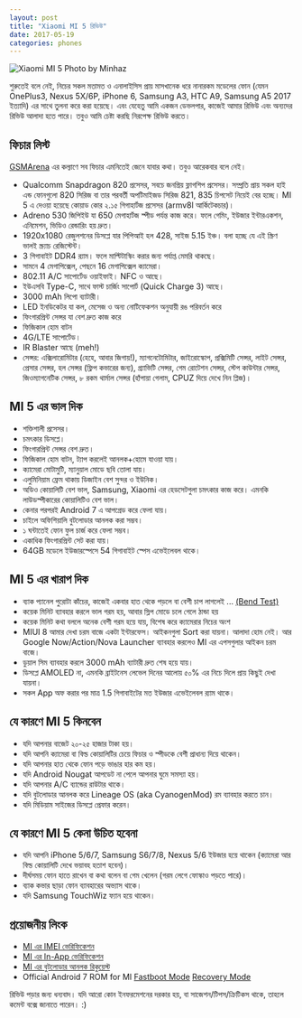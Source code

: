 ```yaml
---
layout: post
title: "Xiaomi MI 5 রিভিউ"
date: 2017-05-19
categories: phones
---
```


![Xiaomi MI 5 Photo by Minhaz](http://i.imgur.com/nbBzviE.jpg)

শুরুতেই বলে নেই, নিচের সকল মতামত ও এনালাইসিস প্রায় মাসখানেক ধরে নানারকম মডেলের ফোন (যেমন OnePlus3, Nexus 5X/6P, iPhone 6, Samsung A3, HTC A9, Samsung A5 2017 ইত্যাদি) এর সাথে তুলনা করে করা হয়েছে। এবং যেহেতু আমি একজন ডেভলপার, কাজেই আমার রিভিউ এবং অন্যদের রিভিউ আলাদা হতে পারে। তবুও আমি চেষ্টা করছি নিরপেক্ষ রিভিউ করতে।

## ফিচার লিস্ট

[GSMArena](http://www.gsmarena.com/xiaomi_mi_5-6948.php) এর কল্যাণে সব ফিচার এমনিতেই জেনে যাবার কথা। তবুও আরেকবার বলে নেই।

* Qualcomm Snapdragon 820 প্রসেসর, সবচে জনপ্রিয় ফ্লাগশিপ প্রসেসর। সম্প্রতি প্রায় সকল হাই এন্ড ফোনগুলো 820 সিরিজ বা তার পরবর্তী অপটিমাইজড সিরিজ 821, 835 চিপসেট নিয়েই বের হচ্ছে। MI 5 এ দেওয়া হয়েছে কোয়াড কোর ২.১৫ গিগাহার্টজ প্রসেসর (armv8l আর্কিটেকচার)।
* Adreno 530 জিপিইউ যা 650 মেগাহার্টজ স্পীড পর্যন্ত কাজ করে। ফলে গেমিং, ইউজার ইন্টারএকশন, এনিমেশন, ভিডিও রেন্ডারিং হয় দ্রুত।
* 1920x1080 রেজুলশনের ডিসপ্লে যার পিপিআই হল 428, সাইজ 5.15 ইঞ্চ। বলা হচ্ছে যে এই স্ক্রিণ ভালই স্ক্র্যাচ রেজিস্টেন্ট।
* 3 গিগাবাইট DDR4 র‍্যাম। ফলে মাল্টিটাস্কিং করার জন্য পর্যাপ্ত মেমরি থাকছে।
* সামনে 4 মেগাপিক্সেল, পেছনে 16 মেগাপিক্সেল ক্যামেরা।
* 802.11 A/C সাপোর্টেড ওয়াইফাই। NFC ও আছে।
* ইউএসবি Type-C, সাথে ফাস্ট চার্জিং সাপোর্ট (Quick Charge 3) আছে।
* 3000 mAh লিপো ব্যাটারী।
* LED ইনডিকেটর যা কল, মেসেজ ও অন্য নোটিফেকশন অনুযায়ী রঙ পরিবর্তন করে
* ফিংগারপ্রিন্ট সেন্সর যা বেশ দ্রুত কাজ করে
* ফিজিকাল হোম বাটন
* 4G/LTE সাপোর্টেড।
* IR Blaster আছে (meh!)
* সেন্সর: এক্সিলারোমিটার (হেহে, আবার জিগায়!), ম্যাগনেটোমিটার, জাইরোস্কোপ, প্রক্সিমিটি সেন্সর, লাইট সেন্সর, প্রেসার সেন্সর, হল সেন্সর (ফ্লিপ কভারের জন্য), গ্র্যাভিটি সেন্সর, গেম রোটেশন সেন্সর, স্টেপ কাউন্টার সেন্সর, জিওম্যাগনেটিক সেন্সর, ৮ রকম থার্মাল সেন্সর (হাঁপায়া গেলাম, CPUZ দিয়ে দেখে নিন প্লিজ)।

## MI 5 এর ভাল দিক

* শক্তিশালী প্রসেসর।
* চমৎকার ডিসপ্লে।
* ফিংগারপ্রিন্ট সেন্সর বেশ দ্রুত।
* ফিজিকাল হোম বাটন, ট্যাপ করলেই আনলক+হোমে যাওয়া যায়।
* ক্যামেরা মোটামুটি, ম্যানুয়াল মোডে ছবি তোলা যায়।
* এলুমিনিয়াম ফ্রেম থাকায় ডিজাইন বেশ সুন্দর ও ইউনিক।
* অডিও কোয়ালিটি বেশ ভাল, Samsung, Xiaomi এর হেডসেটগুলা চমৎকার কাজ করে। এমনকি লাউডস্পীকারের কোয়ালিটিও বেশ ভাল।
* কেনার পরপরই Android 7 এ আপগ্রেড করে ফেলা যায়।
* চাইলে অফিশিয়ালি বুটলোডার আনলক করা সম্ভব।
* ১ ঘন্টাতেই ফোন ফুল চার্জ করে ফেলা সম্ভব।
* একাধিক ফিংগারপ্রিন্ট সেট করা যায়।
* 64GB মডেলে ইউজারস্পেসে 54 গিগাবাইট স্পেস এভেইলেবল থাকে।

## MI 5 এর খারাপ দিক

* ব্যাক প্যানেল পুরোটা কাঁচের, কাজেই একবার হাত থেকে পড়লে বা বেশী চাপ লাগলেই ... <a href="https://youtu.be/d2jav7UdQtE?t=1m52s">(Bend Test)</a>
* কয়েক মিনিট ব্যাবহার করলে ভাল গরম হয়, আবার স্লিপ মোডে চলে গেলে ঠান্ডা হয়
* কয়েক মিনিট কথা বললে অনেক বেশী গরম হয়ে যায়, বিশেষ করে ক্যামেরার নিচের অংশ
* MIUI 8 আমার দেখা চরম বাজে একটা ইন্টারফেস। আইকনগুলা Sort করা যায়না। আলাদা হোম নেই। আর Google Now/Action/Nova Launcher ব্যাবহার করলেও MI এর এপসগুলার আইকন চরম বাজে।
* ডুয়াল সিম ব্যাবহার করলে 3000 mAh ব্যাটারী দ্রুত শেষ হয়ে যায়।
* ডিসপ্লে AMOLED না, এমনকি ব্রাইটনেস লেভেল দিনের আল‌োয় ৫০% এর নিচে দিলে প্রায় কিছুই দেখা যায়না।
* সকল App অফ করার পর মাত্র 1.5 গিগাবাইটের মত ইউজার এভেইলেবল র‍্যাম থাকে।

## যে কারণে MI 5 কিনবেন

* যদি আপনার বাজেট ২০-২৫ হাজার টাকা হয়।
* যদি আপনি ক্যামেরা বা বিল্ড কোয়ালিটির চেয়ে ফিচার ও স্পীডকে বেশী প্রাধান্য দিয়ে থাকেন।
* যদি আপনার হাত থেকে ফোন পড়ে ভাঙার হার কম হয়।
* যদি Android Nougat আপডেট না পেলে আপনার ঘুমে সমস্যা হয়।
* যদি আপনার A/C ব্যান্ডের রাউটার থাকে।
* যদি বুটলোডার আনলক করে Lineage OS (aka CyanogenMod) রম ব্যাবহার করতে চান।
* যদি মিডিয়াম সাইজের ডিসপ্লে প্রেফার করেন।

## যে কারণে MI 5 কেনা উচিত হবেনা

* যদি আপনি iPhone 5/6/7, Samsung S6/7/8, Nexus 5/6 ইউজার হয়ে থাকেন (ক্যামেরা আর বিল্ড কোয়ালিটি দেখে ভয়াবহ হতাশ হবেন)।
* দীর্ঘসময় ফোন হাতে রাখেন বা কথা বলেন বা গেম খেলেন (গরম লেগে ফোস্কাও পড়তে পারে)।
* ব্যাক কভার ছাড়া ফোন ব্যাবহারের অভ্যাস থাকে।
* যদি Samsung TouchWiz ফ্যান হয়ে থাকেন।

## প্রয়োজনীয় লিংক

* [MI এর IMEI ভেরিফিকেশন](http://www.mi.com/verify/#imei_en)
* [MI এর In-App ভেরিফিকেশন](https://jd.mi.com/)
* [MI এর বুটলোডার আনলক রিকুয়েস্ট](http://en.miui.com/unlock/)
* Official Android 7 ROM for MI [Fastboot Mode](http://bigota.d.miui.com/V8.2.2.0.NAAMIEB/gemini_global_images_V8.2.2.0.NAAMIEB_20170407.0000.00_7.0_global_95e92d22eb.tgz) [Recovery Mode](http://bigota.d.miui.com/V8.2.2.0.NAAMIEB/miui_MI5Global_V8.2.2.0.NAAMIEB_b03a4b93ba_7.0.zip)

রিভিউ পড়ার জন্য ধন্যবাদ। যদি আরো কোন ইনফরমেশনের দরকার হয়, বা সাজেশন/টিপস/ক্রিটিকস থাকে, তাহলে কমেন্ট বক্সে জানাতে পারেন। :)
